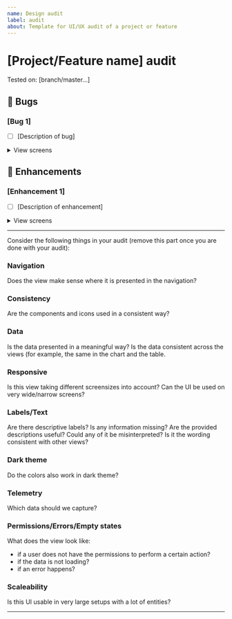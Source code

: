 ```yaml
---
name: Design audit
label: audit
about: Template for UI/UX audit of a project or feature
---
```


# [Project/Feature name] audit

Tested on: [branch/master...]

## 🐛 Bugs

### [Bug 1]

- [ ] [Description of bug]
<details>
<summary>View screens</summary>
// screenshot goes here
</details>

## 🌟 Enhancements

### [Enhancement 1]

- [ ] [Description of enhancement]
<details>
<summary>View screens</summary>
// screenshot goes here
</details>



-----
Consider the following things in your audit (remove this part once you are done with your audit):

### Navigation
Does the view make sense where it is presented in the navigation?

### Consistency
Are the components and icons used in a consistent way?

### Data
Is the data presented in a meaningful way?
Is the data consistent across the views (for example, the same in the chart and the table.

### Responsive
Is this view taking different screensizes into account? Can the UI be used on very wide/narrow screens?

### Labels/Text
Are there descriptive labels? Is any information missing? Are the provided descriptions useful? Could any of it be misinterpreted? Is it the wording consistent with other views?

### Dark theme
Do the colors also work in dark theme?

### Telemetry
Which data should we capture?

### Permissions/Errors/Empty states
What does the view look like:
- if a user does not have the permissions to perform a certain action?
- if the data is not loading?
- if an error happens?

### Scaleability
Is this UI usable in very large setups with a lot of entities?

-----